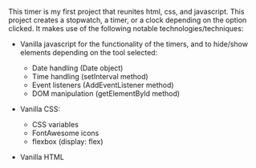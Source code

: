 This timer is my first project that reunites html, css, and javascript. This project creates a stopwatch, a timer, or a clock depending on the option clicked.
It makes use of the following notable technologies/techniques:

- Vanilla javascript for the functionality of the timers, and to hide/show elements depending on the tool selected:
  - Date handling (Date object)
  - Time handling (setInterval method)
  - Event listeners (AddEventListener method)
  - DOM manipulation (getElementById method)
 
- Vanilla CSS:
  - CSS variables
  - FontAwesome icons
  - flexbox (display: flex)

- Vanilla HTML
